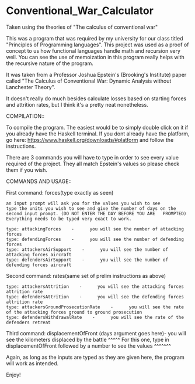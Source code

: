 # Conventional_War_Calculator
Taken using the theories of "The calculus of conventional war"

This was a program that was required by my university for our class titled "Principles of Programming languages". 
This project was used as a proof of concept to us how functional languages handle math and recursion very well. You can see the use of memoization in this program really helps with the recursive nature of the program.

It was taken from a Professor Joshua Epstein's (Brooking's Institute) paper called "The Calculus of Conventional War: Dynamic Analysis without Lanchester Theory". 

It doesn't really do much besides calculate losses based on starting forces and attrition rates, but I think it's a pretty neat nonetheless.

COMPILATION::

  To compile the program. The easiest would be to simply double click on it if you already have the Haskell terminal.
  If you dont already have the platform, go here: https://www.haskell.org/downloads/#platform   and follow the instructions.

  There are 3 commands you will have to type in order to see every value required of the project.
  They all match Epstein's values so please check them if you wish.

COMMANDS AND USAGE::

  First command: forces(type exactly as seen)

    an input prompt will ask you for the values you wish to see
    type the units you wish to see and give the number of days on the second input prompt. (DO NOT ENTER THE DAY BEFORE YOU ARE   PROMPTED) Everything needs to be typed very exact to work.
    
    type: attackingForces    -      you will see the number of attacking forces
    type: defendingForces    -      you will see the number of defending forces
    type: attackersAirSupport    -      you will see the number of attacking forces aircraft
    type: defendersAirSupport    -      you will see the number of defending forces aircraft    
    
    
  Second command: rates(same set of prelim instructions as above)

    type: attackersAttrition    -      you will see the attacking forces attrition rate
    type: defendersAttrition    -      you will see the defending forces attrition rate
    type: attackersGroundProsecutionRate    -      you will see the rate of the attacking forces ground to ground prosecution
    type: defendersWithdrawalRate    -      you will see the rate of the defenders retreat    
    
    
  Third command: displacementOfFront (days argument goes here)- you will see the kilometers displaced by the battle
  ^^^^^ For this one, type in displacementOfFront followed by a number to see the values  ^^^^^^^


  Again, as long as the inputs are typed as they are given here, the program will work as intended.

  Enjoy!

